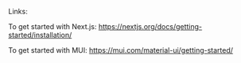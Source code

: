 Links:

To get started with Next.js: <https://nextjs.org/docs/getting-started/installation/>

To get started with MUI: <https://mui.com/material-ui/getting-started/>
